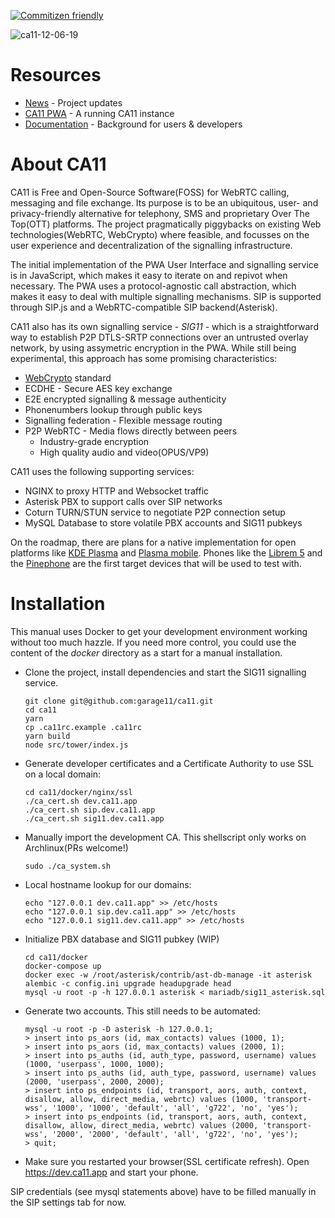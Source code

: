 [![Commitizen friendly](https://img.shields.io/badge/commitizen-friendly-brightgreen.svg)](http://commitizen.github.io/cz-cli/)

![ca11-12-06-19](https://user-images.githubusercontent.com/48799939/70350280-b4f66980-1866-11ea-9b43-600a5b9150c7.png)


# Resources
* [News](https://blog.ca11.app) - Project updates
* [CA11 PWA](https://ca11.app/) - A running CA11 instance
* [Documentation](https://docs.ca11.app) - Background for users & developers


# About CA11
CA11 is Free and Open-Source Software(FOSS) for WebRTC calling, messaging and file exchange.
Its purpose is to be an ubiquitous, user- and privacy-friendly alternative for telephony,
SMS and proprietary Over The Top(OTT) platforms. The project pragmatically piggybacks
on existing Web technologies(WebRTC, WebCrypto) where feasible, and focusses on
the user experience and decentralization of the signalling infrastructure.

The initial implementation of the PWA User Interface and signalling service is in JavaScript,
which makes it easy to iterate on and repivot when necessary. The PWA uses a protocol-agnostic
call abstraction, which makes it easy to deal with multiple signalling mechanisms. SIP is supported
through SIP.js and a WebRTC-compatible SIP backend(Asterisk).

CA11 also has its own signalling service - *SIG11* - which is a straightforward way to establish
P2P DTLS-SRTP connections over an untrusted overlay network, by using assymetric encryption
in the PWA. While still being experimental, this approach has some promising characteristics:

 * [WebCrypto](https://www.w3.org/TR/WebCryptoAPI/) standard
 * ECDHE - Secure AES key exchange
 * E2E encrypted signalling & message authenticity
 * Phonenumbers lookup through public keys
 * Signalling federation - Flexible message routing
 * P2P WebRTC - Media flows directly between peers
   * Industry-grade encryption
   * High quality audio and video(OPUS/VP9)

CA11 uses the following supporting services:
* NGINX to proxy HTTP and Websocket traffic
* Asterisk PBX to support calls over SIP networks
* Coturn TURN/STUN service to negotiate P2P connection setup
* MySQL Database to store volatile PBX accounts and SIG11 pubkeys

On the roadmap, there are plans for a native implementation for open platforms like
[KDE Plasma](https://kde.org/) and [Plasma mobile](https://www.plasma-mobile.org/). Phones like the [Librem 5](https://puri.sm/products/librem-5/) and the [Pinephone](https://www.pine64.org/pinephone/) are the first
target devices that will be used to test with.


# Installation
This manual uses Docker to get your development environment working without too much hazzle.
If you need more control, you could use the content of the *docker* directory as a start for
a manual installation.

* Clone the project, install dependencies and start the SIG11 signalling service.

      git clone git@github.com:garage11/ca11.git
      cd ca11
      yarn
      cp .ca11rc.example .ca11rc
      yarn build
      node src/tower/index.js

* Generate developer certificates and a Certificate Authority to use SSL on a local domain:

      cd ca11/docker/nginx/ssl
      ./ca_cert.sh dev.ca11.app
      ./ca_cert.sh sip.dev.ca11.app
      ./ca_cert.sh sig11.dev.ca11.app

* Manually import the development CA. This shellscript only works on Archlinux(PRs welcome!)

      sudo ./ca_system.sh

* Local hostname lookup for our domains:

      echo "127.0.0.1 dev.ca11.app" >> /etc/hosts
      echo "127.0.0.1 sip.dev.ca11.app" >> /etc/hosts
      echo "127.0.0.1 sig11.dev.ca11.app" >> /etc/hosts

* Initialize PBX database and SIG11 pubkey (WIP)

      cd ca11/docker
      docker-compose up
      docker exec -w /root/asterisk/contrib/ast-db-manage -it asterisk alembic -c config.ini upgrade headupgrade head
      mysql -u root -p -h 127.0.0.1 asterisk < mariadb/sig11_asterisk.sql

* Generate two accounts. This still needs to be automated:

      mysql -u root -p -D asterisk -h 127.0.0.1;
      > insert into ps_aors (id, max_contacts) values (1000, 1);
      > insert into ps_aors (id, max_contacts) values (2000, 1);
      > insert into ps_auths (id, auth_type, password, username) values (1000, 'userpass', 1000, 1000);
      > insert into ps_auths (id, auth_type, password, username) values (2000, 'userpass', 2000, 2000);
      > insert into ps_endpoints (id, transport, aors, auth, context, disallow, allow, direct_media, webrtc) values (1000, 'transport-wss', '1000', '1000', 'default', 'all', 'g722', 'no', 'yes');
      > insert into ps_endpoints (id, transport, aors, auth, context, disallow, allow, direct_media, webrtc) values (2000, 'transport-wss', '2000', '2000', 'default', 'all', 'g722', 'no', 'yes');
      > quit;

* Make sure you restarted your browser(SSL certificate refresh). Open https://dev.ca11.app and start your phone.

SIP credentials (see mysql statements above) have to be filled manually in the SIP settings tab for now.
